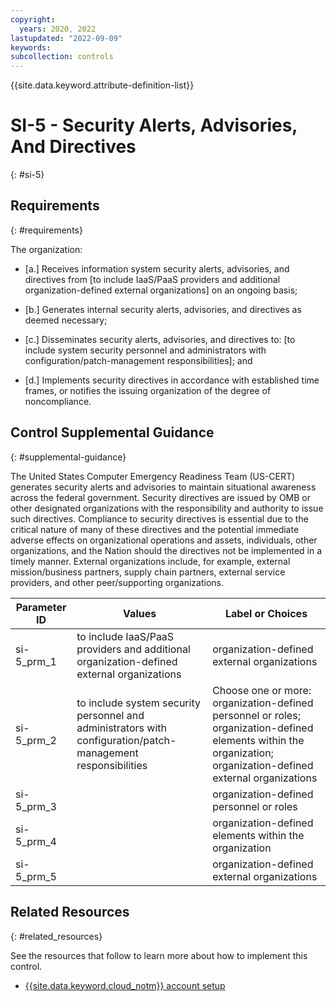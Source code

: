 ```yaml
---
copyright:
  years: 2020, 2022
lastupdated: "2022-09-09"
keywords: 
subcollection: controls
---
```


{{site.data.keyword.attribute-definition-list}}

# SI-5 - Security Alerts, Advisories, And Directives
{: #si-5}

## Requirements
{: #requirements}

The organization:

- \[a.\] Receives information system security alerts, advisories, and directives from [to include IaaS/PaaS providers and additional organization-defined external organizations] on an ongoing basis;

- \[b.\] Generates internal security alerts, advisories, and directives as deemed necessary;

- \[c.\] Disseminates security alerts, advisories, and directives to: [to include system security personnel and administrators with configuration/patch-management responsibilities]; and

- \[d.\] Implements security directives in accordance with established time frames, or notifies the issuing organization of the degree of noncompliance.

## Control Supplemental Guidance
{: #supplemental-guidance}

The United States Computer Emergency Readiness Team (US-CERT) generates security alerts and advisories to maintain situational awareness across the federal government. Security directives are issued by OMB or other designated organizations with the responsibility and authority to issue such directives. Compliance to security directives is essential due to the critical nature of many of these directives and the potential immediate adverse effects on organizational operations and assets, individuals, other organizations, and the Nation should the directives not be implemented in a timely manner. External organizations include, for example, external mission/business partners, supply chain partners, external service providers, and other peer/supporting organizations.

| Parameter ID | Values | Label or Choices |
|---|---|---|
| si-5_prm_1 | to include IaaS/PaaS providers and additional organization-defined external organizations | organization-defined external organizations |
| si-5_prm_2 | to include system security personnel and administrators with configuration/patch-management responsibilities | Choose one or more: organization-defined personnel or roles; organization-defined elements within the organization; organization-defined external organizations |
| si-5_prm_3 |  | organization-defined personnel or roles |
| si-5_prm_4 |  | organization-defined elements within the organization |
| si-5_prm_5 |  | organization-defined external organizations |


## Related Resources
{: #related_resources}

See the resources that follow to learn more about how to implement this control.

- [{{site.data.keyword.cloud_notm}} account setup](/docs/framework-financial-services?topic=framework-financial-services-shared-account-setup)

